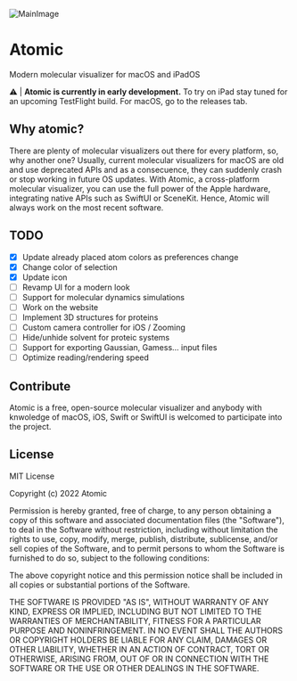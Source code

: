 ![MainImage](https://user-images.githubusercontent.com/34599976/162983599-2196412f-b70e-4bbf-951f-7485212ae5ca.png)

# Atomic
Modern molecular visualizer for macOS and iPadOS

:warning: | **Atomic is currently in early development.** 
To try on iPad stay tuned for an upcoming TestFlight build. For macOS, go to the releases tab.

## Why atomic?
There are plenty of molecular visualizers out there for every platform, so, why another one? 
Usually, current molecular visualizers for macOS are old and use deprecated APIs and as a consecuence, they can suddenly crash or stop working in future OS updates.
With Atomic, a cross-platform molecular visualizer, you can use the full power of the Apple hardware, integrating native APIs such as SwiftUI or SceneKit. Hence, Atomic will always work on the most recent software.

## TODO
- [X] Update already placed atom colors as preferences change
- [X] Change color of selection
- [X] Update icon
- [ ] Revamp UI for a modern look
- [ ] Support for molecular dynamics simulations
- [ ] Work on the website
- [ ] Implement 3D structures for proteins
- [ ] Custom camera controller for iOS / Zooming
- [ ] Hide/unhide solvent for proteic systems
- [ ] Support for exporting Gaussian, Gamess... input files
- [ ] Optimize reading/rendering speed

## Contribute
Atomic is a free, open-source molecular visualizer and anybody with knwoledge of macOS, iOS, Swift or SwiftUI is welcomed to participate into the project.

## License

MIT License

Copyright (c) 2022 Atomic

Permission is hereby granted, free of charge, to any person obtaining a copy of this software and associated documentation files (the "Software"), to deal in the Software without restriction, including without limitation the rights to use, copy, modify, merge, publish, distribute, sublicense, and/or sell copies of the Software, and to permit persons to whom the Software is furnished to do so, subject to the following conditions:

The above copyright notice and this permission notice shall be included in all copies or substantial portions of the Software.

THE SOFTWARE IS PROVIDED "AS IS", WITHOUT WARRANTY OF ANY KIND, EXPRESS OR IMPLIED, INCLUDING BUT NOT LIMITED TO THE WARRANTIES OF MERCHANTABILITY, FITNESS FOR A PARTICULAR PURPOSE AND NONINFRINGEMENT. IN NO EVENT SHALL THE AUTHORS OR COPYRIGHT HOLDERS BE LIABLE FOR ANY CLAIM, DAMAGES OR OTHER LIABILITY, WHETHER IN AN ACTION OF CONTRACT, TORT OR OTHERWISE, ARISING FROM, OUT OF OR IN CONNECTION WITH THE SOFTWARE OR THE USE OR OTHER DEALINGS IN THE SOFTWARE.

